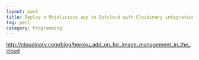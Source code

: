 ```yaml
---
layout: post
title: Deploy a Mojolicious app to Dotcloud with Cloudinary integration
tag: perl
category: Programming
---
```


http://cloudinary.com/blog/heroku_add_on_for_image_management_in_the_cloud
